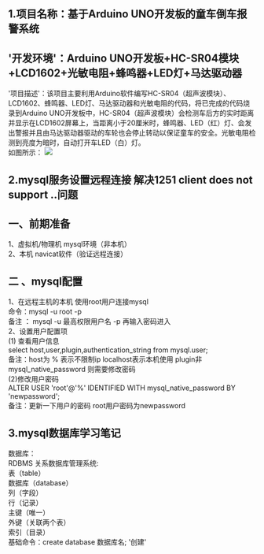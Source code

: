 ## 1.项目名称：基于Arduino UNO开发板的童车倒车报警系统
## '开发环境'：Arduino UNO开发板+HC-SR04模块+LCD1602+光敏电阻+蜂鸣器+LED灯+马达驱动器
'项目描述'：该项目主要利用Arduino软件编写HC-SR04（超声波模块）、LCD1602、蜂鸣器、LED灯、马达驱动器和光敏电阻的代码，将已完成的代码烧录到Arduino UNO开发板中，HC-SR04（超声波模块）会检测车后方的实时距离并显示在LCD1602屏幕上，当距离小于20厘米时，蜂鸣器、LED（红）灯、会发出警报并且由马达驱动器驱动的车轮也会停止转动以保证童车的安全。光敏电阻检测到亮度为暗时，自动打开车LED（白）灯。
<br>如图所示：
![](https://github.com/0000fine/1032303971-qq.com/blob/Photos/%E4%BB%BF%E7%9C%9F%E5%9B%BE.png) 



## 2.mysql服务设置远程连接 解决1251 client does not support ..问题
## 一、前期准备
1、虚拟机/物理机    mysql环境（非本机）
<br>2、本机 navicat软件（验证远程连接）
## 二 、mysql配置
1、在远程主机的本机   使用root用户连接mysql
<br>命令：mysql -u root -p
<br>备注 ： mysql -u 最高权限用户名 -p   再输入密码进入
<br>2、设置用户配置项
<br>(1) 查看用户信息
<br>select host,user,plugin,authentication_string from mysql.user;
<br>备注：host为 % 表示不限制ip   localhost表示本机使用    plugin非mysql_native_password 则需要修改密码
<br>(2)修改用户密码
<br>ALTER USER 'root'@'%' IDENTIFIED WITH mysql_native_password BY 'newpassword'; 
<br>备注：更新一下用户的密码 root用户密码为newpassword



## 3.mysql数据库学习笔记
数据库：
<br>RDBMS 关系数据库管理系统:     
    表（table）<br>数据库（database）<br>列（字段）<br>行（记录）<br> 主键（唯一）<br>外键（关联两个表）<br>索引（目录）
<br>基础命令：create database 数据库名; '创建' 
